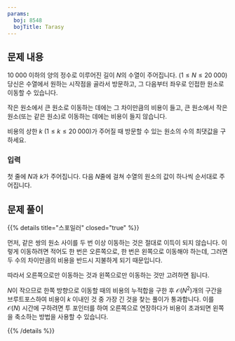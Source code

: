 ```yaml
---
params:
  boj: 8548
  bojTitle: Tarasy
---
```


## 문제 내용

$10\;000$ 이하의 양의 정수로 이루어진 길이 $N$의 수열이 주어집니다. ($1 \le N \le 20\;000$) 당신은 수열에서 원하는 시작점을 골라서 방문하고, 그 다음부터 좌우로 인접한 원소로 이동할 수 있습니다.

작은 원소에서 큰 원소로 이동하는 데에는 그 차이만큼의 비용이 들고, 큰 원소에서 작은 원소(또는 같은 원소)로 이동하는 데에는 비용이 들지 않습니다.

비용의 상한 $k$ ($1 \le k \le 20\;000$)가 주어질 때 방문할 수 있는 원소의 수의 최댓값을 구하세요.

### 입력

첫 줄에 $N$과 $k$가 주어집니다. 다음 $N$줄에 걸쳐 수열의 원소의 값이 하나씩 순서대로 주어집니다.

## 문제 풀이

{{% details title="스포일러" closed="true" %}}

먼저, 같은 쌍의 원소 사이를 두 번 이상 이동하는 것은 절대로 이득이 되지 않습니다. 이렇게 이동하려면 적어도 한 번은 오른쪽으로, 한 번은 왼쪽으로 이동해야 하는데, 그러면 두 수의 차이만큼의 비용을 반드시 지불하게 되기 때문입니다.

따라서 오른쪽으로만 이동하는 것과 왼쪽으로만 이동하는 것만 고려하면 됩니다.

$N$이 작으므로 한쪽 방향으로 이동할 때의 비용의 누적합을 구한 후 $\mathcal{O} (N^2)$개의 구간을 브루트포스하여 비용이 $k$ 이내인 것 중 가장 긴 것을 찾는 풀이가 통과합니다.
이를 $\mathcal{O} (N)$ 시간에 구하려면 투 포인터를 하여 오른쪽으로 연장하다가 비용이 초과되면 왼쪽을 축소하는 방법을 사용할 수 있습니다.

{{% /details %}}
